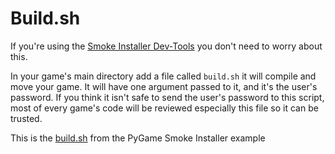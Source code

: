 # Build.sh

If you're using the [Smoke Installer Dev-Tools](https://github.com/smoke_installer/dev-tools) you don't need to worry
about this.

In your game's main directory add a file called ``build.sh`` it will compile and move your game. It will have one 
argument passed to it, and it's the user's password. If you think it isn't safe to send the user's password to this 
script, most of every game's code will be reviewed especially this file so it can be trusted.

This is the [build.sh](https://github.com/smoke-installer/hello-smoke-installer/blob/master/build.sh) from the PyGame
Smoke Installer example
